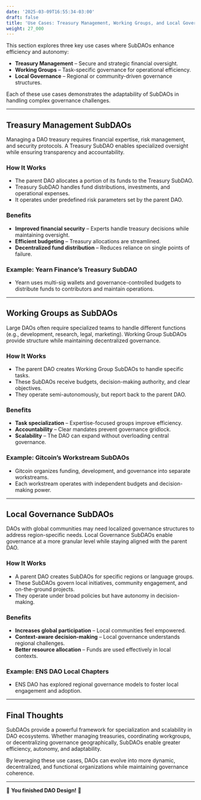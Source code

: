```yaml
---
date: '2025-03-09T16:55:34-03:00'
draft: false
title: 'Use Cases: Treasury Management, Working Groups, and Local Governance'
weight: 27_000
---
```


This section explores three key use cases where SubDAOs enhance efficiency and autonomy:  

- **Treasury Management** – Secure and strategic financial oversight.  
- **Working Groups** – Task-specific governance for operational efficiency.  
- **Local Governance** – Regional or community-driven governance structures.  

Each of these use cases demonstrates the adaptability of SubDAOs in handling complex governance challenges.  

---

## **Treasury Management SubDAOs**  

Managing a DAO treasury requires financial expertise, risk management, and security protocols. A Treasury SubDAO enables specialized oversight while ensuring transparency and accountability.  

### **How It Works**  
- The parent DAO allocates a portion of its funds to the Treasury SubDAO.  
- Treasury SubDAO handles fund distributions, investments, and operational expenses.  
- It operates under predefined risk parameters set by the parent DAO.  

### **Benefits**  
- **Improved financial security** – Experts handle treasury decisions while maintaining oversight.  
- **Efficient budgeting** – Treasury allocations are streamlined.  
- **Decentralized fund distribution** – Reduces reliance on single points of failure.  

### **Example: Yearn Finance’s Treasury SubDAO**  
- Yearn uses multi-sig wallets and governance-controlled budgets to distribute funds to contributors and maintain operations.  

---

## **Working Groups as SubDAOs**  

Large DAOs often require specialized teams to handle different functions (e.g., development, research, legal, marketing). Working Group SubDAOs provide structure while maintaining decentralized governance.  

### **How It Works**  
- The parent DAO creates Working Group SubDAOs to handle specific tasks.  
- These SubDAOs receive budgets, decision-making authority, and clear objectives.  
- They operate semi-autonomously, but report back to the parent DAO.  

### **Benefits**  
- **Task specialization** – Expertise-focused groups improve efficiency.  
- **Accountability** – Clear mandates prevent governance gridlock.  
- **Scalability** – The DAO can expand without overloading central governance.  

### **Example: Gitcoin’s Workstream SubDAOs**  
- Gitcoin organizes funding, development, and governance into separate workstreams.  
- Each workstream operates with independent budgets and decision-making power.  

---

## **Local Governance SubDAOs**  

DAOs with global communities may need localized governance structures to address region-specific needs. Local Governance SubDAOs enable governance at a more granular level while staying aligned with the parent DAO.  

### **How It Works**  
- A parent DAO creates SubDAOs for specific regions or language groups.  
- These SubDAOs govern local initiatives, community engagement, and on-the-ground projects.  
- They operate under broad policies but have autonomy in decision-making.  

### **Benefits**  
- **Increases global participation** – Local communities feel empowered.  
- **Context-aware decision-making** – Local governance understands regional challenges.  
- **Better resource allocation** – Funds are used effectively in local contexts.  

### **Example: ENS DAO Local Chapters**  
- ENS DAO has explored regional governance models to foster local engagement and adoption.  

---

## **Final Thoughts**  

SubDAOs provide a powerful framework for specialization and scalability in DAO ecosystems. Whether managing treasuries, coordinating workgroups, or decentralizing governance geographically, SubDAOs enable greater efficiency, autonomy, and adaptability.  

By leveraging these use cases, DAOs can evolve into more dynamic, decentralized, and functional organizations while maintaining governance coherence.  

---

🔖 **You finished DAO Design!** 🔖

